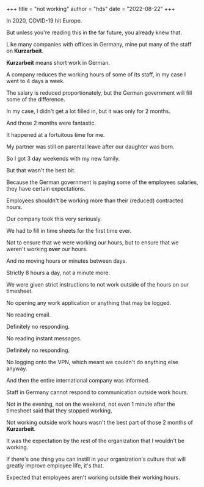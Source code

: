 +++
title = "not working"
author = "hds"
date = "2022-08-22"
+++

In 2020, COVID-19 hit Europe.

But unless you're reading this in the far future, you already knew that.

Like many companies with offices in Germany, mine put many of the staff on __Kurzarbeit__.

__Kurzarbeit__ means short work in German.

A company reduces the working hours of some of its staff, in my case I went to 4 days a week.

The salary is reduced proportionately, but the German government will fill some of the difference.

In my case, I didn't get a lot filled in, but it was only for 2 months.

And those 2 months were fantastic.

It happened at a fortuitous time for me.

My partner was still on parental leave after our daughter was born.

So I got 3 day weekends with my new family.

But that wasn't the best bit.

Because the German government is paying some of the employees salaries, they have certain expectations.

Employees shouldn't be working more than their (reduced) contracted hours.

Our company took this very seriously.

We had to fill in time sheets for the first time ever.

Not to ensure that we were working our hours, but to ensure that we weren't working **over** our hours.

And no moving hours or minutes between days.

Strictly 8 hours a day, not a minute more.

We were given strict instructions to not work outside of the hours on our timesheet.

No opening any work application or anything that may be logged.

No reading email.

Definitely no responding.

No reading instant messages.

Definitely no responding.

No logging onto the VPN, which meant we couldn't do anything else anyway.

And then the entire international company was informed.

Staff in Germany cannot respond to communication outside work hours.

Not in the evening, not on the weekend, not even 1 minute after the timesheet said that they stopped working.

Not working outside work hours wasn't the best part of those 2 months of __Kurzarbeit__.

It was the expectation by the rest of the organization that I wouldn't be working.

If there's one thing you can instill in your organization's culture that will greatly improve employee life, it's that.

Expected that employees aren't working outside their working hours.

